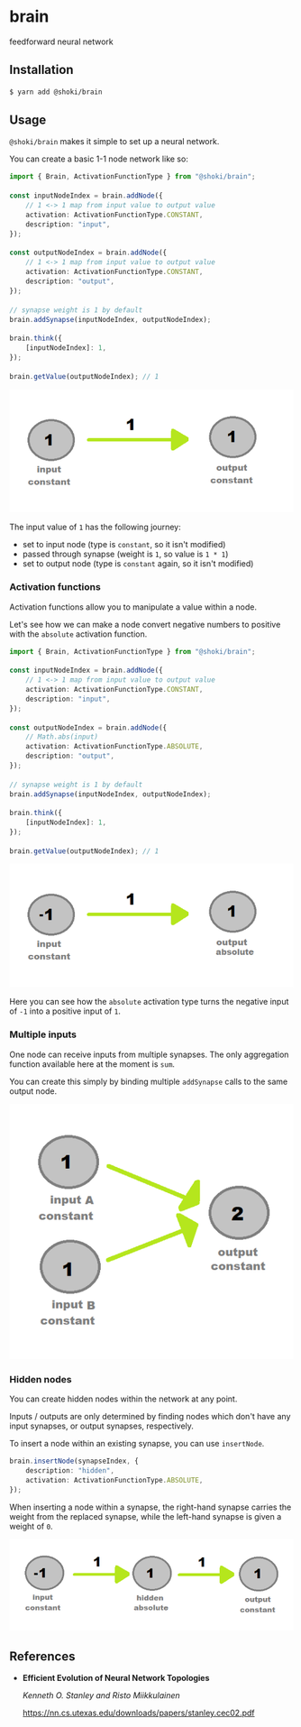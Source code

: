 # brain

feedforward neural network

## Installation

```sh
$ yarn add @shoki/brain
```

## Usage

`@shoki/brain` makes it simple to set up a neural network.

You can create a basic 1-1 node network like so:

```ts
import { Brain, ActivationFunctionType } from "@shoki/brain";

const inputNodeIndex = brain.addNode({
	// 1 <-> 1 map from input value to output value
	activation: ActivationFunctionType.CONSTANT,
	description: "input",
});

const outputNodeIndex = brain.addNode({
	// 1 <-> 1 map from input value to output value
	activation: ActivationFunctionType.CONSTANT,
	description: "output",
});

// synapse weight is 1 by default
brain.addSynapse(inputNodeIndex, outputNodeIndex);

brain.think({
	[inputNodeIndex]: 1,
});

brain.getValue(outputNodeIndex); // 1
```

![image of 1-1 network](/examples/simple_1_1_network.png)

The input value of `1` has the following journey:

- set to input node (type is `constant`, so it isn't modified)
- passed through synapse (weight is `1`, so value is `1 * 1`)
- set to output node (type is `constant` again, so it isn't modified)

### Activation functions

Activation functions allow you to manipulate a value within a node.

Let's see how we can make a node convert negative numbers to positive with the `absolute` activation function.

```ts
import { Brain, ActivationFunctionType } from "@shoki/brain";

const inputNodeIndex = brain.addNode({
	// 1 <-> 1 map from input value to output value
	activation: ActivationFunctionType.CONSTANT,
	description: "input",
});

const outputNodeIndex = brain.addNode({
	// Math.abs(input)
	activation: ActivationFunctionType.ABSOLUTE,
	description: "output",
});

// synapse weight is 1 by default
brain.addSynapse(inputNodeIndex, outputNodeIndex);

brain.think({
	[inputNodeIndex]: 1,
});

brain.getValue(outputNodeIndex); // 1
```

![image of 1-1 network](/examples/simple_1_1_network_absolute.png)

Here you can see how the `absolute` activation type turns the negative input of `-1` into a positive input of `1`.

### Multiple inputs

One node can receive inputs from multiple synapses. The only aggregation function available here at the moment is `sum`.

You can create this simply by binding multiple `addSynapse` calls to the same output node.

![image of 2-1 network](/examples/2_1_network.png)

### Hidden nodes

You can create hidden nodes within the network at any point.

Inputs / outputs are only determined by finding nodes which don't have any input synapses, or output synapses, respectively.

To insert a node within an existing synapse, you can use `insertNode`.

```ts
brain.insertNode(synapseIndex, {
	description: "hidden",
	activation: ActivationFunctionType.ABSOLUTE,
});
```

When inserting a node within a synapse, the right-hand synapse carries the weight from the replaced synapse, while the left-hand synapse is given a weight of `0`.

![hidden inserted node](/examples/hidden_inserted_node.png)

## References

- **Efficient Evolution of Neural Network Topologies**

  _Kenneth O. Stanley and Risto Miikkulainen_

  https://nn.cs.utexas.edu/downloads/papers/stanley.cec02.pdf
